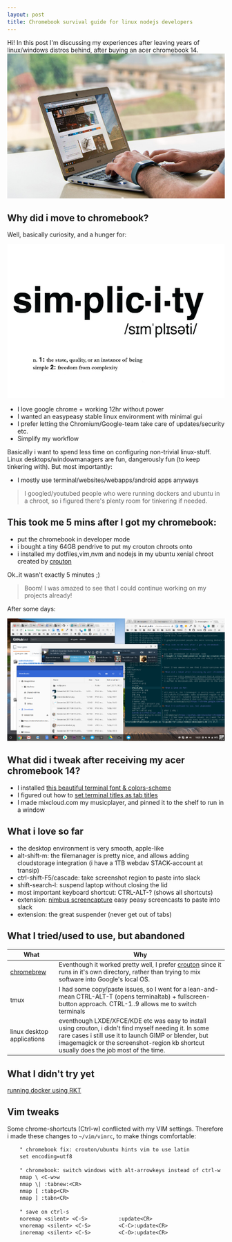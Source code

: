 ```yaml
---
layout: post
title: Chromebook survival guide for linux nodejs developers 
---
```


<div class="message">
  Hi! In this post I'm discussing my experiences after leaving years of linux/windows distros behind, after buying an acer chromebook 14.
</div>

<img src="/public/img/chromebook.jpg"/>

## Why did i move to chromebook?

Well, basically curiosity, and a hunger for:

<img src="/public/img/simplicity.jpg">

* I love google chrome + working 12hr without power 
* I wanted an easypeasy stable linux environment with minimal gui
* I prefer letting the Chromium/Google-team take care of updates/security etc.
* Simplify my workflow

Basically i want to spend less time on configuring non-trivial linux-stuff. Linux desktops/windowmanagers are fun, dangerously fun (to keep tinkering with).
But most importantly:

* I mostly use terminal/websites/webapps/android apps anyways

> I googled/youtubed people who were running dockers and ubuntu in a chroot, so i figured there's plenty room for tinkering if needed.

## This took me 5 mins after I got my chromebook:

* put the chromebook in developer mode
* i bought a tiny 64GB pendrive to put my crouton chroots onto
* i installed my dotfiles,vim,nvm and nodejs in my ubuntu xenial chroot created by [crouton](https://github.com/dnschneid/crouton)

Ok..it wasn't exactly 5 minutes ;)

> Boom! I was amazed to see that I could continue working on my projects already! 

After some days:

![](/public/img/chromebookshot.png)

## What did i tweak after receiving my acer chromebook 14?

* I installed [this beautiful terminal font & colors-scheme](https://gist.github.com/coderofsalvation/72c0b0b7d3288ab3748cf96629d08e81)
* I figured out how to [set terminal titles as tab titles](https://gist.github.com/coderofsalvation/8eef0f99a5a85e00f2c2da5b9e09292d)
* I made mixcloud.com my musicplayer, and pinned it to the shelf to run in a window 

## What i love so far

* the desktop environment is very smooth, apple-like
* alt-shift-m: the filemanager is pretty nice, and allows adding cloudstorage integration (i have a 1TB webdav STACK-account at transip)
* ctrl-shift-F5/cascade: take screenshot region to paste into slack
* shift-search-l: suspend laptop without closing the lid
* most important keyboard shortcut: CTRL-ALT-? (shows all shortcuts)
* extension: [nimbus screencapture](https://chrome.google.com/webstore/detail/nimbus-screenshot-screen/bpconcjcammlapcogcnnelfmaeghhagj?utm_source=chrome-app-launcher-search) easy peasy screencasts to paste into slack
* extension: the great suspender (never get out of tabs)

## What I tried/used to use, but abandoned

| What | Why |
|-|-|
| [chromebrew](https://github.com/skycocker/chromebrew) | Eventhough it worked pretty well, I prefer [crouton](https://github.com/dnschneid/crouton) since it runs in it's own directory, rather than trying to mix software into Google's local OS.|
|tmux | I had some copy/paste issues, so I went for a lean-and-mean CTRL-ALT-T (opens terminaltab) + fullscreen-button approach. CTRL-1..9 allows me to switch terminals |
|linux desktop applications | eventhough LXDE/XFCE/KDE etc was easy to install using crouton, i didn't find myself needing it. In some rare cases i still use it to launch GIMP or blender, but imagemagick or the screenshot-region kb shortcut usually does the job most of the time.

## What I didn't try yet

[running docker using RKT](http://blog.vantol.org/running-docker-containers-on-a-chromebook-with-rkt/)

## Vim tweaks 

Some chrome-shortcuts (Ctrl-w) conflicted with my VIM settings.
Therefore i made these changes to `~/vim/vimrc`, to make things comfortable:

		" chromebook fix: crouton/ubuntu hints vim to use latin
		set encoding=utf8

		" chromebook: switch windows with alt-arrowkeys instead of ctrl-w
		nmap \ <C-w>w
		nmap \| :tabnew:<CR> 
		nmap [ :tabp<CR>
		nmap ] :tabn<CR>

		" save on ctrl-s
		noremap <silent> <C-S>          :update<CR>
		vnoremap <silent> <C-S>         <C-C>:update<CR>
		inoremap <silent> <C-S>         <C-O>:update<CR>

